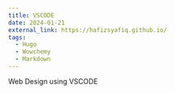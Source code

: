```yaml
---
title: VSCODE
date: 2024-01-21
external_link: https://hafizsyafiq.github.io/
tags:
  - Hugo
  - Wowchemy
  - Markdown
---
```

Web Design using VSCODE

<!--more-->
